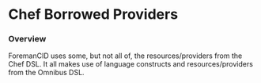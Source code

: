 # Chef Borrowed Providers
### Overview
ForemanCID uses some, but not all of, the resources/providers from the Chef DSL. It all makes use of language constructs and resources/providers from the Omnibus DSL.